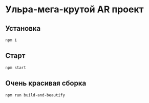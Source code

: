 # Ульра-мега-крутой AR проект

## Установка
```
npm i
```

## Старт
```
npm start
```

## Очень красивая сборка
```
npm run build-and-beautify
```
